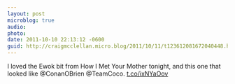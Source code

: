 ```yaml
---
layout: post
microblog: true
audio: 
photo: 
date: 2011-10-10 22:13:12 -0600
guid: http://craigmcclellan.micro.blog/2011/10/11/t123612081672040448.html
---
```

I loved the Ewok bit from How I Met Your Mother tonight, and this one that looked like @ConanOBrien @TeamCoco. [t.co/ixNYaOov](http://t.co/ixNYaOov)
